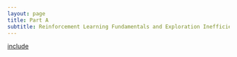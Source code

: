 ```yaml
---
layout: page
title: Part A  
subtitle: Reinforcement Learning Fundamentals and Exploration Inefficiency
---
```

[include](./resources/code/partA/classic_explore.md)
